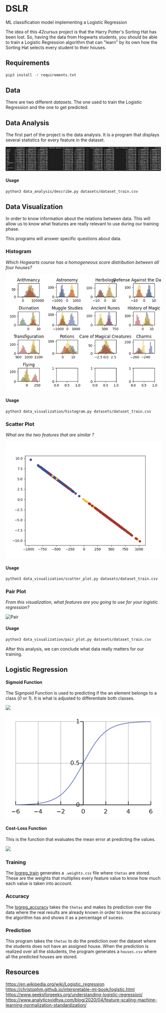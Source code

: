 # DSLR
ML classification model implementing a Logistic Regression

The idea of this *42cursus* project is that the Harry Potter's Sorting Hat has been lost. So, having the data from Hogwarts students, you should be able to train a Logistic Regression algorithm that can "learn" by its own how the Sorting Hat selects every student to their houses. 

## Requirements

```bash
pip3 install -r requirements.txt
```

## Data

There are two different *datasets*. The one used to train the Logistic Regression and the one to get predicted.

## Data Analysis

The first part of the project is the data analysis. It is a program that displays several statistics for every feature in the dataset.

![Describe](assets/describe.png)

#### Usage

```bash
python3 data_analysis/describe.py datasets/dataset_train.csv
```


## Data Visualization

In order to know information about the relations between data. This will allow us to know what features are really relevant to use during our training phase.

This programs will answer specific questions about data.

### Histogram

*Which Hogwarts course has a homogeneous score distribution between all four houses?*

![Histogram](assets/histogram.png)

#### Usage

```bash
python3 data_visualization/histogram.py datasets/dataset_train.csv
```

### Scatter Plot

*What are the two features that are similar ?*

![Scatter](assets/scatter.png)

#### Usage

```bash
python3 data_visualization/scatter_plot.py datasets/dataset_train.csv
```

### Pair Plot

*From this visualization, what features are you going to use for your logistic regression?*

![Pair](assets/pair.png)

#### Usage

```bash
python3 data_visualization/pair_plot.py datasets/dataset_train.csv
```

After this analysis, we can conclude what data really matters for our training.

## Logistic Regression

#### Sigmoid Function

The Sigmpoid Function is used to predicting if the an element belongs to a class (*0* or *1*). It is what is adjusted to differentiate both classes.

![](https://latex.codecogs.com/svg.image?\sigma(x)=\frac{1}{1&plus;e^{-\theta\cdot&space;x'}})

![Sigmoid](assets/sigmoid.png)

#### Cost-Loss Function

This is the function that evaluates the mean error at predicting the values. 

![](https://latex.codecogs.com/svg.image?J(\theta)=-\frac{1}{m}\sum_{i=0}^{m}y^{i}log(h_{\theta}(x^{i}))&plus;(1-y^{i})log(h_{\theta}(x^{i})))

### Training

The [logreg_train](./logistic_regression/logreg_train.py) generates a `.weights.csv` file where `thetas` are stored. These are the weights that multiplies every feature value to know how much each value is taken into account.

### Accuracy

The [logreg_accuracy](./logistic_regression/logreg_accuracy.py) takes the `thetas` and makes its prediction over the data where the real results are already known in order to know the accuracy the algorithm has and shows it as a percentage of sucess.

### Prediction

This program takes the `thetas` to do the prediction over the dataset where the students does not have an assigned house. When the prediction is realized over all the stdudents, the program generates a `houses.csv` where all the predicted houses are stored.

## Resources

https://en.wikipedia.org/wiki/Logistic_regression
https://christophm.github.io/interpretable-ml-book/logistic.html
https://www.geeksforgeeks.org/understanding-logistic-regression/
https://www.analyticsvidhya.com/blog/2020/04/feature-scaling-machine-learning-normalization-standardization/
